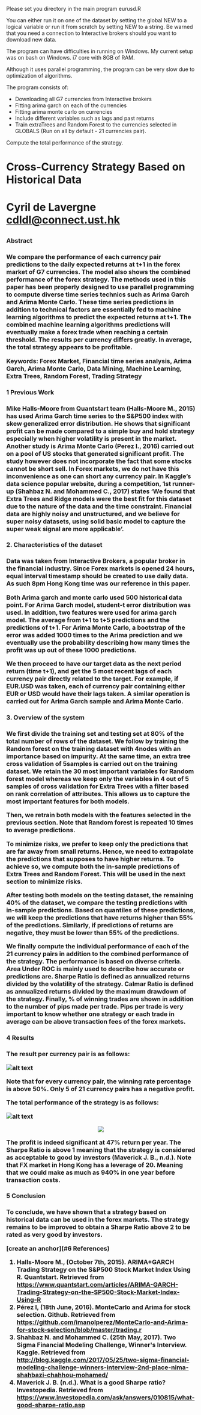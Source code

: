 Please set you directory in the main program eurusd.R

You can either run it on one of the dataset by setting the global NEW to a logical variable or run it from scratch by setting NEW to a string. Be warned that you need a connection to Interactive brokers should you want to download new data.

The program can have difficulties in running on Windows. My current setup was on bash on Windows. i7 core with 8GB of RAM.

Although it uses parallel programming, the program can be very slow due to optimization of algorithms.

The program consists of:
- Downloading all G7 currencies from Interactive brokers
- Fitting arima garch on each of the currencies
- Fitting arima monte carlo on currencies
- Include different variables such as lags and past returns
- Train extraTrees and Random Forest to the currencies selected in GLOBALS (Run on all by default - 21 currencies pair).

Compute the total performance of the strategy.



<p align="center">
   <h1> Cross-Currency Strategy Based on Historical Data  <h1>
</p>
      
 Cyril de Lavergne cdldl@connect.ust.hk


<h3>Abstract <h3>

We compare the performance of each currency pair predictions to the daily expected returns at t+1 in the forex market of G7 currencies. The model also shows the combined performance of the forex strategy. The methods used in this paper has been properly designed to use parallel programming to compute diverse time series technics such as Arima Garch and Arima Monte Carlo. These time series predictions in addition to technical factors are essentially fed to machine learning algorithms to predict the expected returns at t+1. The combined machine learning algorithms predictions will eventually make a forex trade when reaching a certain threshold. The results per currency differs greatly. In average, the total strategy appears to be profitable.

Keywords: Forex Market, Financial time series analysis, Arima Garch, Arima Monte Carlo, Data Mining, Machine Learning, Extra Trees, Random Forest, Trading Strategy

<h3>1 Previous Work<h3>

Mike Halls-Moore from Quantstart team (Halls-Moore M., 2015) has used Arima Garch time series to the S&P500 index with skew generalized error distribution. He shows that significant profit can be made compared to a simple buy and hold strategy especially when higher volatility is present in the market. Another study is Arima Monte Carlo (Perez I., 2016) carried out on a pool of US stocks that generated significant profit. The study however does not incorporate the fact that some stocks cannot be short sell. In Forex markets, we do not have this inconvenience as one can short any currency pair. In Kaggle’s data science popular website, during a competition, 1st runner-up (Shahbaz N. and Mohammed C., 2017) states ‘We found that Extra Trees and Ridge models were the best fit for this dataset due to the nature of the data and the time constraint. Financial data are highly noisy and unstructured, and we believe for super noisy datasets, using solid basic model to capture the super weak signal are more applicable’.


<h3>2. Characteristics of the dataset<h3>

Data was taken from Interactive Brokers, a popular broker in the financial industry. Since Forex markets is opened 24 hours, equal interval timestamp should be created to use daily data. As such 8pm Hong Kong time was our reference in this paper. 

Both Arima garch and monte carlo used 500 historical data point. For Arima Garch model, student-t error distribution was used. In addition, two features were used for arima garch model. The average from t+1 to t+5 predictions and the predictions of t+1. For Arima Monte Carlo, a bootstrap of the error was added 1000 times to the Arima prediction and we eventually use the probability describing how many times the profit was up out of these 1000 predictions.

We then proceed to have our target data as the next period return (time t+1), and get the 5 most recent lags of each currency pair directly related to the target. For example, if EUR.USD was taken, each of currency pair containing either EUR or USD would have their lags taken. A similar operation is carried out for Arima Garch sample and Arima Monte Carlo.

<h3>3. Overview of the system<h3>

We first divide the training set and testing set at 80% of the total number of rows of the dataset. We follow by training the Random forest on the training dataset with 4nodes with an importance based on impurity. At the same time, an extra tree cross validation of 5samples is carried out on the training dataset. We retain the 30 most important variables for Random forest model whereas we keep only the variables in 4 out of 5 samples of cross validation for Extra Trees with a filter based on rank correlation of attributes. This allows us to capture the most important features for both models.

Then, we retrain both models with the features selected in the previous section. Note that Random forest is repeated 10 times to average predictions.

To minimize risks, we prefer to keep only the predictions that are far away from small returns. Hence, we need to extrapolate the predictions that supposes to have higher returns. To achieve so, we compute both the in-sample predictions of Extra Trees and Random Forest. This will be used in the next section to minimize risks.

After testing both models on the testing dataset, the remaining 40% of the dataset, we compare the testing predictions with in-sample predictions. Based on quantiles of these predictions, we will keep the predictions that have returns higher than 55% of the predictions. Similarly, if predictions of returns are negative, they must be lower than 55% of the predictions.

We finally compute the individual performance of each of the 21 currency pairs in addition to the combined performance of the strategy. The performance is based on diverse criteria. Area Under ROC is mainly used to describe how accurate or predictions are. Sharpe Ratio is defined as annualized returns divided by the volatility of the strategy. Calmar Ratio is defined as annualized returns divided by the maximum drawdown of the strategy. Finally, % of winning trades are shown in addition to the number of pips made per trade. Pips per trade is very important to know whether one strategy or each trade in average can be above transaction fees of the forex markets.

<h3>4 Results<h3>

The result per currency pair is as follows:

 ![alt text](https://github.com/cdldl/ML-FX/blob/master/Results%20per%20pair.png)

Note that for every currency pair, the winning rate percentage is above 50%. Only 5 of 21 currency pairs has a negative profit.

The total performance of the strategy is as follows: 

 ![alt text](https://github.com/cdldl/ML-FX/blob/master/Plot%20strategy.png)
 
 <p align="center">
  <img src="https://github.com/cdldl/ML-FX/blob/master/Results.png">
</p>
 
The profit is indeed significant at 47% return per year. The Sharpe Ratio is above 1 meaning that the strategy is considered as acceptable to good by investors (Maverick J. B., n.d.). Note that FX market in Hong Kong has a leverage of 20. Meaning that we could make as much as 940% in one year before transaction costs.

<h3>5 Conclusion<h3>

To conclude, we have shown that a strategy based on historical data can be used in the forex markets. The strategy remains to be improved to obtain a Sharpe Ratio above 2 to be rated as very good by investors. 

[create an anchor](#6 References)

1.	Halls-Moore M., (October 7th, 2015). ARIMA+GARCH Trading Strategy on the S&P500 Stock Market Index Using R. Quantstart. Retrieved from https://www.quantstart.com/articles/ARIMA-GARCH-Trading-Strategy-on-the-SP500-Stock-Market-Index-Using-R
2.	Pérez I, (18th June, 2016). MonteCarlo and Arima for stock selection. Github. Retrieved from https://github.com/imanolperez/MonteCarlo-and-Arima-for-stock-selection/blob/master/trading.r
3.	Shahbaz N. and Mohammed C. (25th May, 2017). Two Sigma Financial Modeling Challenge, Winner's Interview. Kaggle. Retrieved from http://blog.kaggle.com/2017/05/25/two-sigma-financial-modeling-challenge-winners-interview-2nd-place-nima-shahbazi-chahhou-mohamed/
4.	Maverick J. B. (n.d.). What is a good Sharpe ratio? Investopedia. Retrieved from https://www.investopedia.com/ask/answers/010815/what-good-sharpe-ratio.asp

